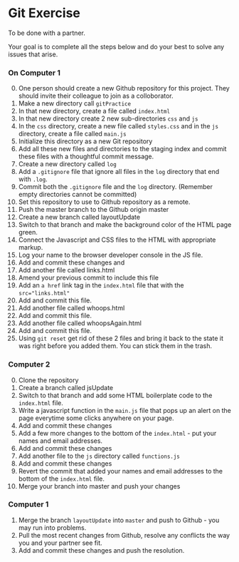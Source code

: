 # Git Exercise
To be done with a partner.

Your goal is to complete all the steps below and do your best to solve any issues that arise.

### On Computer 1
0. One person should create a new Github repository for this project. They should invite their colleague to join as a colloborator.
1. Make a new directory call `gitPractice`
2. In that new directory, create a file called `index.html`
3. In that new directory create 2 new sub-directories `css` and `js`
4. In the `css` directory, create a new file called `styles.css` and in the `js` directory, create a file called `main.js`
5. Initialize this directory as a new Git repository
6. Add all these new files and directories to the staging index and commit these files with a thoughtful commit message.
7. Create a new directory called `log`
8. Add a `.gitignore` file that ignore all files in the `log` directory that end with `.log`.
9. Commit both the `.gitignore` file and the `log` directory. (Remember empty directories cannot be committed)
10. Set this repository to use to Github repository as a remote.
11. Push the master branch to the Github origin master
12. Create a new branch called layoutUpdate
13. Switch to that branch and make the background color of the HTML page green.
14. Connect the Javascript and CSS files to the HTML with appropriate markup.
15. Log your name to the browser developer console in the JS file.
16. Add and commit these changes and
17. Add another file called links.html
18. Amend your previous commit to include this file
19. Add an `a href` link tag in the `index.html` file that with the `src="links.html"`
20. Add and commit this file.
21. Add another file called whoops.html
22. Add and commit this file.
23. Add another file called whoopsAgain.html
24. Add and commit this file.
25. Using `git reset` get rid of these 2 files and bring it back to the state it was right before you added them. You can stick them in the trash.

### Computer 2
0. Clone the repository
1. Create a branch called jsUpdate
2. Switch to that branch and add some HTML boilerplate code to the `index.html` file.
4. Write a javascript function in the `main.js` file that pops up an alert on the page everytime some clicks anywhere on your page.
5. Add and commit these changes
6. Add a few more changes to the bottom of the `index.html` - put your names and email addresses.
7. Add and commit these changes
8. Add another file to the `js` directory called `functions.js`
9. Add and commit these changes
10. Revert the commit that added your names and email addresses to the bottom of the `index.html` file.
11. Merge your branch into master and push your changes

### Computer 1
1. Merge the branch `layoutUpdate` into `master` and push to Github - you may run into problems.
2. Pull the most recent changes from Github, resolve any conflicts the way you and your partner see fit.
3. Add and commit these changes and push the resolution.


